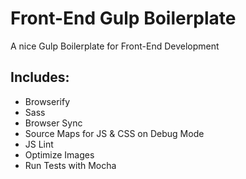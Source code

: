 # Front-End Gulp Boilerplate
A nice Gulp Boilerplate for Front-End Development

## Includes:
- Browserify
- Sass
- Browser Sync
- Source Maps for JS & CSS on Debug Mode
- JS Lint
- Optimize Images
- Run Tests with Mocha

